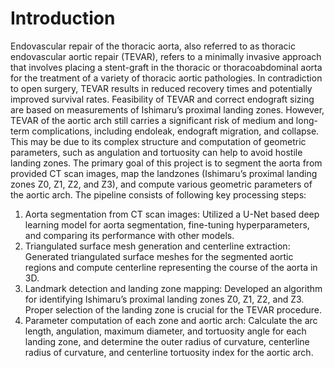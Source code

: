# Introduction
Endovascular repair of the thoracic aorta, also referred to as thoracic endovascular aortic repair (TEVAR), refers to a minimally invasive approach that involves placing a stent-graft in the thoracic or thoracoabdominal aorta for the treatment of a variety of thoracic aortic pathologies. In contradiction to open surgery, TEVAR results in reduced recovery times and potentially improved survival rates. Feasibility of TEVAR and correct endograft sizing are based on measurements of Ishimaru’s proximal landing zones. 
However, TEVAR of the aortic arch still carries a significant risk of medium and long-term complications, including endoleak, endograft migration, and collapse.
This may be due to its complex structure and computation of geometric parameters, such as angulation and tortuosity can help to avoid hostile landing zones. 
The primary goal of this project is to segment the aorta from provided CT scan images, map the landzones (Ishimaru’s proximal landing zones Z0, Z1, Z2, and Z3), and compute various geometric parameters of the aortic arch. The pipeline consists of following key processing steps:
1) Aorta segmentation from CT scan images:
Utilized a U-Net based deep learning model for aorta segmentation, fine-tuning hyperparameters,
and comparing its performance with other models.
2) Triangulated surface mesh generation and centerline extraction:
Generated triangulated surface meshes for the segmented aortic regions and compute centerline
representing the course of the aorta in 3D.
3) Landmark detection and landing zone mapping:
Developed an algorithm for identifying Ishimaru’s proximal landing zones Z0, Z1, Z2, and Z3.
Proper selection of the landing zone is crucial for the TEVAR procedure.
4) Parameter computation of each zone and aortic arch:
Calculate the arc length, angulation, maximum diameter, and tortuosity angle for each
landing zone, and determine the outer radius of curvature, centerline radius of curvature, and
centerline tortuosity index for the aortic arch.
